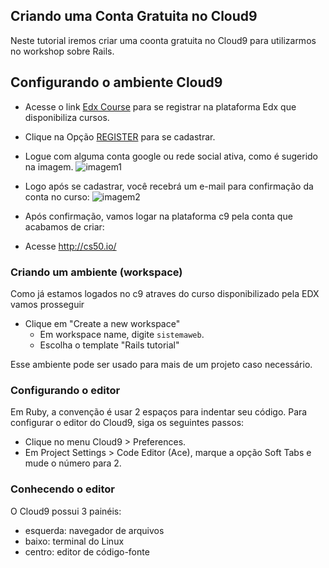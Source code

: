 
## Criando uma Conta Gratuita no Cloud9

Neste tutorial iremos criar uma coonta gratuita no Cloud9 para utilizarmos no workshop sobre Rails.

## Configurando o ambiente Cloud9
- Acesse o link [Edx Course](https://www.edx.org/course/introduction-computer-science-harvardx-cs50x) para se registrar na plataforma Edx que disponibiliza cursos.
- Clique na Opção [REGISTER](https://courses.edx.org/register) para se cadastrar.
- Logue com alguma conta google ou rede social ativa, como é sugerido na imagem.
![imagem1](/imagens/Imagem1.png)

- Logo após se cadastrar, você recebrá um e-mail para confirmação da conta no curso:
![imagem2](/imagens/Imagem2.png)

- Após confirmação, vamos logar na plataforma c9 pela conta que acabamos de criar:
- Acesse <http://cs50.io/> 

### Criando um ambiente (workspace)

Como já estamos logados no c9 atraves do curso disponibilizado pela EDX vamos prosseguir

- Clique em "Create a new workspace"
	- Em workspace name, digite `sistemaweb`.
	- Escolha o template "Rails tutorial"

Esse ambiente pode ser usado para mais de um projeto caso necessário.

### Configurando o editor

Em Ruby, a convenção é usar 2 espaços para indentar seu código. Para configurar o editor do Cloud9, siga os seguintes passos:

- Clique no menu Cloud9 > Preferences.
- Em Project Settings > Code Editor (Ace), marque a opção Soft Tabs e mude o número para 2.

### Conhecendo o editor

O Cloud9 possui 3 painéis:

- esquerda: navegador de arquivos
- baixo: terminal do Linux
- centro: editor de código-fonte

